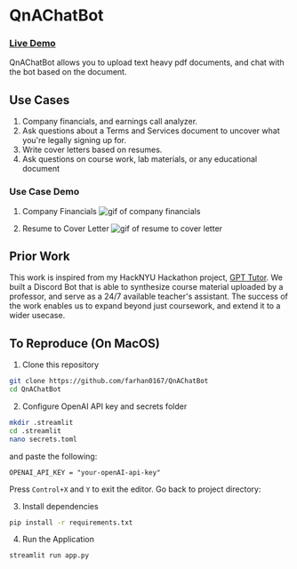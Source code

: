 # QnAChatBot

### [Live Demo](https://qnachatbotgit-wt3gsf18sv.streamlit.app/)

QnAChatBot allows you to upload text heavy pdf documents, and chat with the bot based on the document.

## Use Cases
1. Company financials, and earnings call analyzer.
2. Ask questions about a Terms and Services document to uncover what you're legally signing up for.
3. Write cover letters based on resumes.
4. Ask questions on course work, lab materials, or any educational document

### Use Case Demo

1. Company Financials
![gif of company financials](https://afi225-learning-bucket.s3.amazonaws.com/embeddings_pdf_docs/earnings.gif)

1. Resume to Cover Letter
![gif of resume to cover letter](https://afi225-learning-bucket.s3.amazonaws.com/embeddings_pdf_docs/resume.gif)

## Prior Work

This work is inspired from my HackNYU Hackathon project, [GPT Tutor](https://devpost.com/software/tutor-bot). We built a Discord Bot that is able
to synthesize course material uploaded by a professor, and serve as a 24/7 available teacher's assistant. The success of the work enables us to expand beyond
just coursework, and extend it to a wider usecase. 

## To Reproduce (On MacOS)

1. Clone this repository
```bash
git clone https://github.com/farhan0167/QnAChatBot
cd QnAChatBot
```

2. Configure OpenAI API key and secrets folder
```bash
mkdir .streamlit
cd .streamlit
nano secrets.toml
```
and paste the following:
```
OPENAI_API_KEY = "your-openAI-api-key"
```
Press `Control+X` and `Y` to exit the editor. Go back to project directory:

3. Install dependencies
```bash
pip install -r requirements.txt
```
4. Run the Application
```bash
streamlit run app.py
```